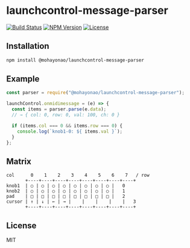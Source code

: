 # launchcontrol-message-parser
[![Build Status](http://img.shields.io/travis/mohayonao/launchcontrol-message-parser.svg?style=flat-square)](https://travis-ci.org/mohayonao/launchcontrol-message-parser)
[![NPM Version](http://img.shields.io/npm/v/@mohayonao/launchcontrol-message-parser.svg?style=flat-square)](https://www.npmjs.org/package/@mohayonao/launchcontrol-message-parser)
[![License](http://img.shields.io/badge/license-MIT-brightgreen.svg?style=flat-square)](http://mohayonao.mit-license.org/)

## Installation

```sh
npm install @mohayonao/launchcontrol-message-parser
```

## Example

```js
const parser = require("@mohayonao/launchcontrol-message-parser");

launchControl.onmidimessage = (e) => {
  const items = parser.parse(e.data);
  // → { col: 0, row: 0, val: 100, ch: 0 }

  if (items.col === 0 && items.row === 0) {
    console.log(`knob1-0: ${ items.val }`);
  }
};
```

## Matrix

```
col      0    1    2    3    4    5    6    7   / row
       +----+----+----+----+----+----+----+----+
knob1  | ○ | ○ | ○ | ○ | ○ | ○ | ○ | ○ |   0
knob2  | ○ | ○ | ○ | ○ | ○ | ○ | ○ | ○ |   1
pad    | □ | □ | □ | □ | □ | □ | □ | □ |   2
cursor | ↑ | ↓ | ← | → |    |    |    |    |   3
       +----+----+----+----+----+----+----+----+
```

## License

MIT
